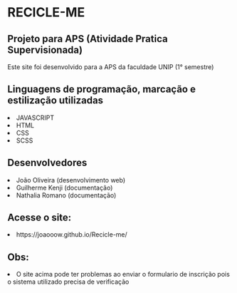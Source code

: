 # RECICLE-ME

## Projeto para APS (Atividade Pratica Supervisionada)
Este site foi desenvolvido para a APS da faculdade UNIP (1° semestre)

## Linguagens de programação, marcação e estilização utilizadas
<li>JAVASCRIPT</li>
<li>HTML</li>
<li>CSS</li>
<li>SCSS</li>

## Desenvolvedores

<li> João Oliveira (desenvolvimento web)</li>
<li> Guilherme Kenji (documentação)</li>
<li> Nathalia Romano (documentação)</li>

## Acesse o site:

<li> https://joaooow.github.io/Recicle-me/ </li>

## Obs:

<li> O site acima pode ter problemas ao enviar o formulario de inscrição pois o sistema utilizado precisa de verificação </li>
